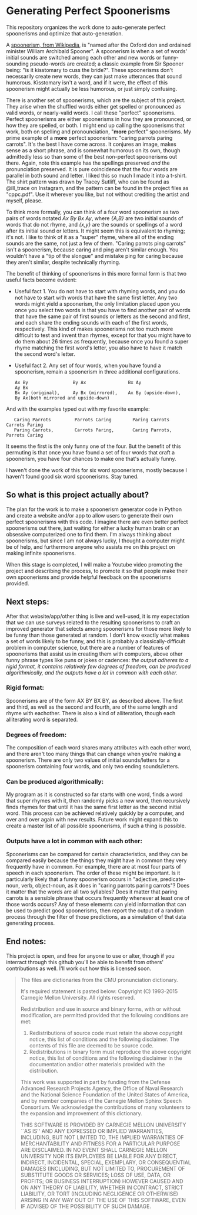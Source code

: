 # Generating Perfect Spoonerisms
This repository organizes the work done to auto-generate perfect spoonerisms and optimize that auto-generation. 

A [spoonerism, from Wikipedia](https://en.wikipedia.org/wiki/Spoonerism), is "named after the Oxford don and ordained minister William Archibald Spooner". A spoonerism is when a set of words' initial sounds are switched among each other and new words or funny-sounding pseudo-words are created; a classic example from Sir Spooner being: "is it kisstomary to cuss the bride?". These spoonerisms don't necessarily create new words, they can just make utterances that sound humorous. Kisstomary isn't a word, and if it were, the effect of this spoonerism might actually be less humorous, or just simply confusing. 

There is another set of spoonerisms, which are the subject of this project. They arise when the shuffled words either get spelled or pronounced as valid words, or nearly-valid words. I call these "perfect" spoonerisms. Perfect spoonerisms are either spoonerisms in how they are pronounced, or how they are spelled, or both. I might end up calling the spoonerisms that work, both on spelling and pronounciation, "**more** perfect" spoonerisms. My prime example of a **more** perfect spoonerism: "caring parrots paring carrots". It's the best I have come across. It conjures an image, makes sense as a short phrase, and is somewhat humorous on its own, though admittedly less so than some of the best non-perfect spoonerisms out there. Again, note this example has the spellings preserved *and* the pronunciation preserved. It is pure coincidence that the four words are parallel in both sound and letter. I liked this so much I made it into a t-shirt. The shirt pattern was drawn by Tracey Sutliff, who can be found as @ill_trace on Instagram, and the pattern can be found in the project files as "cppc.pdf". Use it wherever you like, but not without crediting the artist and myself, please. 

To think more formally, you can think of a four word spoonerism as two pairs of words notated *Ax By Bx Ay*, where *{A,B}* are two initial sounds of words that do not rhyme, and *{x,y}* are the sounds or spellings of a word after its initial sound or letters. It might seem this is equivalent to rhyming; it's not. I like to think of it as a "super" rhyme, where all of the ending sounds are the same, not just a few of them. "Caring parrots ping carrots" isn't a spoonerism, because caring and ping aren't similar enough. You wouldn't have a "tip of the slongue" and mistake ping for caring because they aren't similar, despite technically rhyming.

The benefit of thinking of spoonerisms in this more formal form is that two useful facts become evident:

 - Useful fact 1. You do not have to start with rhyming words, and you do not have to start with words that have the same first       letter. Any two words might yield a spoonerism, the only limitation placed upon you once you select two words is that you have to find another pair of words that have the same pair of first sounds or letters as the second and first, and each share the ending sounds with each of the first words, respectively. This kind of makes spoonerisms not too much more difficult to test and invent than rhymes, except for that you might have to do them about 26 times as frequently, because once you found a super rhyme matching the first word's letter, you also have to have it match the second word's letter. 
     
- Useful fact 2. Any set of four words, when you have found a spoonerism, remain a spoonerism in three additional configurations. 
     
      Ax By                 By Ax                Bx Ay                   Ay Bx
      Bx Ay (original),     Ay Bx (mirrored),    Ax By (upside-down),    By Ax(both mirrored and upside-down)

And with the examples typed out with my favorite example:

       Caring Parrots         Parrots Caring        Paring Carrots           Carrots Paring       
       Paring Carrots,        Carrots Paring,       Caring Parrots,          Parrots Caring
       
It seems the first is the only funny one of the four. But the benefit of this permuting is that once you have found a set of four words that craft a spoonerism, you have four chances to make one that's actually funny. 

I haven't done the work of this for six word spoonerisms, mostly because I haven't found good six word spoonerisms. Stay tuned.     

## So what is this project actually about?

The plan for the work is to make a spoonerism generator code in Python and create a website and/or app to allow users to generate their own perfect spoonerisms with this code. I imagine there are even better perfect spoonerisms out there, just waiting for either a lucky human brain or an obsessive computerized one to find them. I'm always thinking about spoonerisms, but since I am not always lucky, I thought a computer might be of help, and furthermore anyone who assists me on this project on making infinite spoonerisms. 

When this stage is completed, I will make a Youtube video promoting the project and describing the process, to promote it so that people make their own spoonerisms and provide helpful feedback on the spoonerisms provided.

## Next steps:

After that website/app/other thing is live and well-used, it is my expectation that we can use surveys related to the resulting spoonerisms to craft an improved generator that selects among spoonerisms for those more likely to be funny than those generated at random. I don't know exactly what makes a set of words likely to be funny, and this is probably a classically-difficult problem in computer science, but there are a number of features of spoonerisms that assist us in creating them with computers, above other funny phrase types like puns or jokes or cadences: *the output adheres to a rigid format, it contains relatively few degrees of freedom, can be produced algorithmically, and the outputs have a lot in common with each other.*

### Rigid format: 
Spoonerisms are of the form AX BY BX BY, as described above. The first and third, as well as the second and fourth, are of the same length and rhyme with eachother. There is also a kind of alliteration, though each alliterating word is separated.

### Degrees of freedom: 
The composition of each word shares many attributes with each other word, and there aren't too many things that can change when you're making a spoonerism. There are only two values of initial sounds/letters for a spoonerism containing four words, and only two ending sounds/letters. 

### Can be produced algorithmically: 
My program as it is constructed so far starts with one word, finds a word that super rhymes with it, then randomly picks a new word, then recursively finds rhymes for that until it has the same first letter as the second initial word. This process can be achieved relatively quickly by a computer, and over and over again with new results. Future work might expand this to create a master list of all possible spoonerisms, if such a thing is possible. 

### Outputs have a lot in common with each other: 
Spoonerisms can be compared for certain characteristics, and they can be compared easily because the things they might have in common they very frequently have in common. For example, there are at most four parts of speech in each spoonerism. The order of these might be important. Is it particularly likely that a funny spoonerism occurs in "adjective, predicate-noun, verb, object-noun, as it does in "caring parrots paring carrots"? Does it matter that the words are all two syllables? Does it matter that paring carrots is a sensible phrase that occurs frequently whenever at least one of those words occurs? Any of these elements can yield information that can be used to predict good spoonerisms, then report the output of a random process through the filter of those predictions, as a simulation of that data generating process. 




## End notes:

This project is open, and free for anyone to use or alter, though if you interract through this github you'll be able to benefit from others' contributions as well. I'll work out how this is licensed soon. 


>The files are dictionaries from the CMU pronunciation dictionary.
>
>It's required statement is pasted below:
>Copyright (C) 1993-2015 Carnegie Mellon University. All rights reserved.
>
>Redistribution and use in source and binary forms, with or without modification, are permitted provided that the following conditions are met:
>1. Redistributions of source code must retain the above copyright
>   notice, this list of conditions and the following disclaimer.
>   The contents of this file are deemed to be source code.
>2. Redistributions in binary form must reproduce the above copyright
>   notice, this list of conditions and the following disclaimer in
>   the documentation and/or other materials provided with the
>   distribution.
>
>This work was supported in part by funding from the Defense Advanced
>Research Projects Agency, the Office of Naval Research and the National
>Science Foundation of the United States of America, and by member
>companies of the Carnegie Mellon Sphinx Speech Consortium. We acknowledge
>the contributions of many volunteers to the expansion and improvement of
>this dictionary.
>
>THIS SOFTWARE IS PROVIDED BY CARNEGIE MELLON UNIVERSITY ``AS IS'' AND
>ANY EXPRESSED OR IMPLIED WARRANTIES, INCLUDING, BUT NOT LIMITED TO,
>THE IMPLIED WARRANTIES OF MERCHANTABILITY AND FITNESS FOR A PARTICULAR
>PURPOSE ARE DISCLAIMED.  IN NO EVENT SHALL CARNEGIE MELLON UNIVERSITY
>NOR ITS EMPLOYEES BE LIABLE FOR ANY DIRECT, INDIRECT, INCIDENTAL,
>SPECIAL, EXEMPLARY, OR CONSEQUENTIAL DAMAGES (INCLUDING, BUT NOT
>LIMITED TO, PROCUREMENT OF SUBSTITUTE GOODS OR SERVICES; LOSS OF USE,
>DATA, OR PROFITS; OR BUSINESS INTERRUPTION) HOWEVER CAUSED AND ON ANY
>THEORY OF LIABILITY, WHETHER IN CONTRACT, STRICT LIABILITY, OR TORT
>(INCLUDING NEGLIGENCE OR OTHERWISE) ARISING IN ANY WAY OUT OF THE USE
>OF THIS SOFTWARE, EVEN IF ADVISED OF THE POSSIBILITY OF SUCH DAMAGE.
